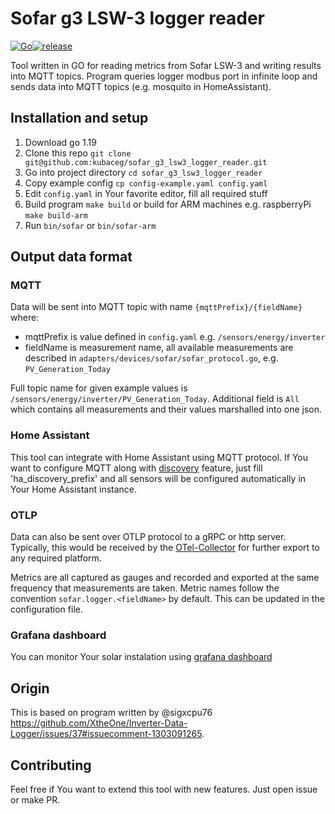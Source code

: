 # Sofar g3 LSW-3 logger reader

[![Go](https://github.com/kubaceg/sofar_g3_lsw3_logger_reader/actions/workflows/go.yml/badge.svg?branch=master)](https://github.com/kubaceg/sofar_g3_lsw3_logger_reader/actions/workflows/go.yml)[![release](https://github.com/kubaceg/sofar_g3_lsw3_logger_reader/actions/workflows/release.yaml/badge.svg?event=release)](https://github.com/kubaceg/sofar_g3_lsw3_logger_reader/actions/workflows/release.yaml)

Tool written in GO for reading metrics from Sofar LSW-3 and writing results into MQTT topics. 
Program queries logger modbus port in infinite loop and sends data into MQTT topics (e.g. mosquito in HomeAssistant).

## Installation and setup
1. Download go 1.19
2. Clone this repo `git clone git@github.com:kubaceg/sofar_g3_lsw3_logger_reader.git`
3. Go into project directory `cd sofar_g3_lsw3_logger_reader`
4. Copy example config `cp config-example.yaml config.yaml`
5. Edit `config.yaml` in Your favorite editor, fill all required stuff
6. Build program `make build` or build for ARM machines e.g. raspberryPi `make build-arm`
7. Run `bin/sofar` or `bin/sofar-arm`

## Output data format
### MQTT
Data will be sent into MQTT topic with name `{mqttPrefix}/{fieldName}` where:
* mqttPrefix is value defined in `config.yaml` e.g. `/sensors/energy/inverter`
* fieldName is measurement name, all available measurements are described in `adapters/devices/sofar/sofar_protocol.go`, e.g. `PV_Generation_Today`

Full topic name for given example values is `/sensors/energy/inverter/PV_Generation_Today`.
Additional field is `All` which contains all measurements and their values marshalled into one json.

### Home Assistant
This tool can integrate with Home Assistant using MQTT protocol. If You want to configure MQTT along with [discovery](https://www.home-assistant.io/integrations/mqtt/#mqtt-discovery) feature, just fill 'ha_discovery_prefix' and all sensors will be configured automatically in Your Home Assistant instance.

### OTLP
Data can also be sent over OTLP protocol to a gRPC or http server. Typically, this would be received by the 
[OTel-Collector](https://opentelemetry.io/docs/collector/) for further export to any required platform. 

Metrics are all captured as gauges and recorded and exported at the same frequency that measurements are taken. 
Metric names follow the convention `sofar.logger.<fieldName>` by default. This can be updated in the configuration file.

### Grafana dashboard
You can monitor Your solar instalation using [grafana dashboard](grafana)

## Origin
This is based on program written by @sigxcpu76 https://github.com/XtheOne/Inverter-Data-Logger/issues/37#issuecomment-1303091265.

## Contributing
Feel free if You want to extend this tool with new features. Just open issue or make PR.
